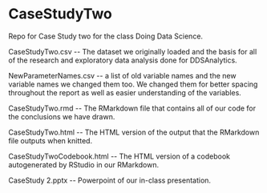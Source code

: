 # CaseStudyTwo
Repo for Case Study two for the class Doing Data Science.

CaseStudyTwo.csv -- The dataset we originally loaded and the basis for all of the research and exploratory data analysis done for DDSAnalytics.

NewParameterNames.csv -- a list of old variable names and the new variable names we changed them too.  We changed them for better spacing throughout the report as well as easier understanding of the variables.

CaseStudyTwo.rmd -- The RMarkdown file that contains all of our code for the conclusions we have drawn.

CaseStudyTwo.html -- The HTML version of the output that the RMarkdown file outputs when knitted.

CaseStudyTwoCodebook.html -- The HTML version of a codebook autogenerated by RStudio in our RMarkdown.

CaseStudy 2.pptx -- Powerpoint of our in-class presentation.



